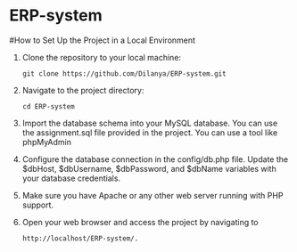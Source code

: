 # ERP-system

#How to Set Up the Project in a Local Environment

1. Clone the repository to your local machine:

       git clone https://github.com/Dilanya/ERP-system.git

2. Navigate to the project directory:

       cd ERP-system

3. Import the database schema into your MySQL database. You can use the assignment.sql file provided in the project. You can use a tool like phpMyAdmin

4. Configure the database connection in the config/db.php file. Update the $dbHost, $dbUsername, $dbPassword, and $dbName variables with your database credentials.

5. Make sure you have Apache or any other web server running with PHP support.

6. Open your web browser and access the project by navigating to

       http://localhost/ERP-system/.
